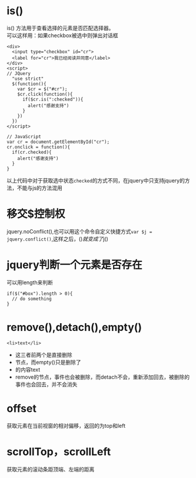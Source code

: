 # is()
  is() 方法用于查看选择的元素是否匹配选择器。<br />
  可以这样用：如果checkbox被选中则弹出对话框
  ```
  <div>
    <input type="checkbox" id="cr">
    <label for="cr">我已经阅读并同意</label>
  </div>
  <script>
  // JQuery
    "use strict"
    $(function(){
      var $cr = $("#cr");
      $cr.click(function(){
        if($cr.is(":checked")){
          alert("感谢支持")
        }
      })
    })
  </script>
  ```
  ```
  // JavaScript
  var cr = document.getElementById("cr");
  cr.onclick = function(){
    if(cr.checked){
      alert("感谢支持")
    }
  }
  ```
  以上代码中对于获取选中状态`checked`的方式不同，在jquery中只支持jquery的方法，不能与js的方法混用
  
  # 移交$控制权
  jquery.noConflict(),也可以用这个命令自定义快捷方式`var $j = jquery.conflict()`,这样之后，$()就变成了$j()
  
  # jquery判断一个元素是否存在
  可以用length来判断
  ```
  if($("#box").length > 0){
    // do something
  }
  ```
  
  # remove(),detach(),empty()
  `<li>text</li>`
  * 这三者前两个是直接删除<li>节点，而empty()只是删除了<li>的内容text
  * remove的节点，事件也会被删除，而detach不会，重新添加回去，被删除的事件也会回去，并不会消失
  
# offset
  获取元素在当前视窗的相对偏移，返回的为top和left
# scrollTop，scrollLeft
获取元素的滚动条距顶端、左端的距离
